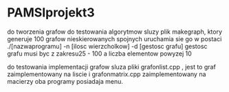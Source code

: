 # PAMSIprojekt3

do tworzenia grafow do testowania algorytmow sluzy plik makegraph, ktory generuje 100 grafow nieskierowanych spojnych
uruchamia sie go w postaci ./[nazwaprogramu] -n [ilosc wierzcholkow] -d [gestosc grafu] gestosc grafu musi byc 
z zakresu25 - 100 a liczba elementow powyzej 10

do testowania implementacji grafow sluza pliki grafonlist.cpp , jest to graf zaimplementowany na liscie i grafonmatrix.cpp 
zaimplementowany na macierzy oba programy posiadaja menu.
